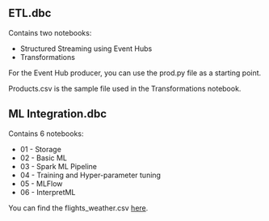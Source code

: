 ## ETL.dbc
Contains two notebooks: 
- Structured Streaming using Event Hubs 
- Transformations 

For the Event Hub producer, you can use the prod.py file as a starting point.

Products.csv is the sample file used in the Transformations notebook.


## ML Integration.dbc
Contains 6 notebooks:
- 01 - Storage
- 02 - Basic ML
- 03 - Spark ML Pipeline
- 04 - Training and Hyper-parameter tuning
- 05 - MLFlow
- 06 - InterpretML

You can find the flights_weather.csv [here](https://onedrive.live.com/?authkey=%21AO4xF-jk2-I_Ak0&cid=9C0AF81B735E29EA&id=9C0AF81B735E29EA%2123363&parId=9C0AF81B735E29EA%21229&action=defaultclick).
